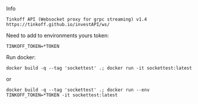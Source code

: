 Info

    Tinkoff API (Websocket proxy for grpc streaming) v1.4
    https://tinkoff.github.io/investAPI/ws/ 

Need to add to environments yours token:

    TINKOFF_TOKEN=*TOKEN

Run docker:

    docker build -q --tag 'sockettest' .; docker run -it sockettest:latest 

or

    docker build -q --tag 'sockettest' .; docker run --env TINKOFF_TOKEN=*TOKEN -it sockettest:latest